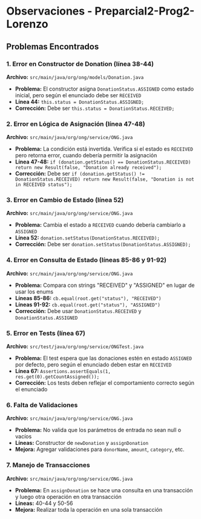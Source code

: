 # Observaciones - Preparcial2-Prog2-Lorenzo

## Problemas Encontrados

### 1. Error en Constructor de Donation (línea 38-44)
**Archivo:** `src/main/java/org/ong/models/Donation.java`
- **Problema:** El constructor asigna `DonationStatus.ASSIGNED` como estado inicial, pero según el enunciado debe ser `RECEIVED`
- **Línea 44:** `this.status = DonationStatus.ASSIGNED;`
- **Corrección:** Debe ser `this.status = DonationStatus.RECEIVED;`

### 2. Error en Lógica de Asignación (línea 47-48)
**Archivo:** `src/main/java/org/ong/service/ONG.java`
- **Problema:** La condición está invertida. Verifica si el estado es `RECEIVED` pero retorna error, cuando debería permitir la asignación
- **Línea 47-48:** `if (donation.getStatus() == DonationStatus.RECEIVED) return new Result(false, "Donation already received");`
- **Corrección:** Debe ser `if (donation.getStatus() != DonationStatus.RECEIVED) return new Result(false, "Donation is not in RECEIVED status");`

### 3. Error en Cambio de Estado (línea 52)
**Archivo:** `src/main/java/org/ong/service/ONG.java`
- **Problema:** Cambia el estado a `RECEIVED` cuando debería cambiarlo a `ASSIGNED`
- **Línea 52:** `donation.setStatus(DonationStatus.RECEIVED);`
- **Corrección:** Debe ser `donation.setStatus(DonationStatus.ASSIGNED);`

### 4. Error en Consulta de Estado (líneas 85-86 y 91-92)
**Archivo:** `src/main/java/org/ong/service/ONG.java`
- **Problema:** Compara con strings "RECEIVED" y "ASSIGNED" en lugar de usar los enums
- **Líneas 85-86:** `cb.equal(root.get("status"), "RECEIVED")`
- **Líneas 91-92:** `cb.equal(root.get("status"), "ASSIGNED")`
- **Corrección:** Debe usar `DonationStatus.RECEIVED` y `DonationStatus.ASSIGNED`

### 5. Error en Tests (línea 67)
**Archivo:** `src/test/java/org/ong/service/ONGTest.java`
- **Problema:** El test espera que las donaciones estén en estado `ASSIGNED` por defecto, pero según el enunciado deben estar en `RECEIVED`
- **Línea 67:** `Assertions.assertEquals(1, res.get(0).getCountAssigned());`
- **Corrección:** Los tests deben reflejar el comportamiento correcto según el enunciado

### 6. Falta de Validaciones
**Archivo:** `src/main/java/org/ong/service/ONG.java`
- **Problema:** No valida que los parámetros de entrada no sean null o vacíos
- **Líneas:** Constructor de `newDonation` y `assignDonation`
- **Mejora:** Agregar validaciones para `donorName`, `amount`, `category`, etc.

### 7. Manejo de Transacciones
**Archivo:** `src/main/java/org/ong/service/ONG.java`
- **Problema:** En `assignDonation` se hace una consulta en una transacción y luego otra operación en otra transacción
- **Líneas:** 40-44 y 50-56
- **Mejora:** Realizar toda la operación en una sola transacción 